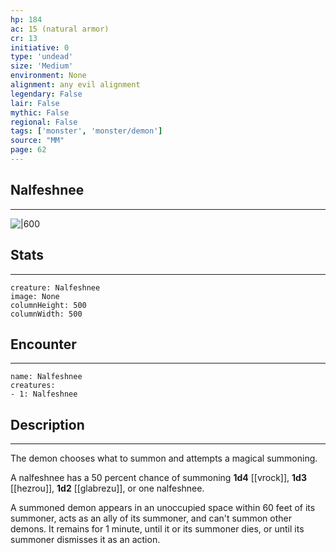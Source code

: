 ```yaml
---
hp: 184
ac: 15 (natural armor)
cr: 13
initiative: 0
type: 'undead'    
size: 'Medium'
environment: None
alignment: any evil alignment
legendary: False
lair: False
mythic: False
regional: False
tags: ['monster', 'monster/demon']
source: "MM"
page: 62
---
```


## Nalfeshnee
---

![|600](D:/Program%20Files/5e.tools/img/bestiary/MM/Nalfeshnee.jpg)

## Stats
---

```statblock
creature: Nalfeshnee
image: None
columnHeight: 500
columnWidth: 500
```

## Encounter
---

```encounter-table
name: Nalfeshnee
creatures:
- 1: Nalfeshnee
```

## Description
---


The demon chooses what to summon and attempts a magical summoning.

A nalfeshnee has a 50 percent chance of summoning **1d4** [[vrock]], **1d3** [[hezrou]], **1d2** [[glabrezu]], or one nalfeshnee.

A summoned demon appears in an unoccupied space within 60 feet of its summoner, acts as an ally of its summoner, and can't summon other demons. It remains for 1 minute, until it or its summoner dies, or until its summoner dismisses it as an action.




